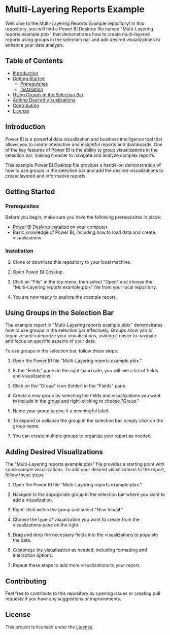 # Multi-Layering Reports Example

Welcome to the Multi-Layering Reports Example repository! In this repository, you will find a Power BI Desktop file named "Multi-Layering reports example.pbix" that demonstrates how to create multi-layered reports using groups in the selection bar and add desired visualizations to enhance your data analysis.

## Table of Contents
- [Introduction](#introduction)
- [Getting Started](#getting-started)
  - [Prerequisites](#prerequisites)
  - [Installation](#installation)
- [Using Groups in the Selection Bar](#using-groups-in-the-selection-bar)
- [Adding Desired Visualizations](#adding-desired-visualizations)
- [Contributing](#contributing)
- [License](#license)

## Introduction

Power BI is a powerful data visualization and business intelligence tool that allows you to create interactive and insightful reports and dashboards. One of the key features of Power BI is the ability to group visualizations in the selection bar, making it easier to navigate and analyze complex reports.

This example Power BI Desktop file provides a hands-on demonstration of how to use groups in the selection bar and add the desired visualizations to create layered and informative reports.

## Getting Started

### Prerequisites

Before you begin, make sure you have the following prerequisites in place:

- [Power BI Desktop](https://powerbi.microsoft.com/en-us/desktop/) installed on your computer.
- Basic knowledge of Power BI, including how to load data and create visualizations.

### Installation

1. Clone or download this repository to your local machine.

2. Open Power BI Desktop.

3. Click on "File" in the top menu, then select "Open" and choose the "Multi-Layering reports example.pbix" file from your local repository.

4. You are now ready to explore the example report.

## Using Groups in the Selection Bar

The example report in "Multi-Layering reports example.pbix" demonstrates how to use groups in the selection bar effectively. Groups allow you to organize and categorize your visualizations, making it easier to navigate and focus on specific aspects of your data.

To use groups in the selection bar, follow these steps:

1. Open the Power BI file "Multi-Layering reports example.pbix."

2. In the "Fields" pane on the right-hand side, you will see a list of fields and visualizations.

3. Click on the "Group" icon (folder) in the "Fields" pane.

4. Create a new group by selecting the fields and visualizations you want to include in the group and right-clicking to choose "Group."

5. Name your group to give it a meaningful label.

6. To expand or collapse the group in the selection bar, simply click on the group name.

7. You can create multiple groups to organize your report as needed.

## Adding Desired Visualizations

The "Multi-Layering reports example.pbix" file provides a starting point with some sample visualizations. To add your desired visualizations to the report, follow these steps:

1. Open the Power BI file "Multi-Layering reports example.pbix."

2. Navigate to the appropriate group in the selection bar where you want to add a visualization.

3. Right-click within the group and select "New Visual."

4. Choose the type of visualization you want to create from the visualizations pane on the right.

5. Drag and drop the necessary fields into the visualizations to populate the data.

6. Customize the visualization as needed, including formatting and interaction options.

7. Repeat these steps to add more visualizations to your report.

## Contributing

Feel free to contribute to this repository by opening issues or creating pull requests if you have any suggestions or improvements.

## License

This project is licensed under the [License](None).
